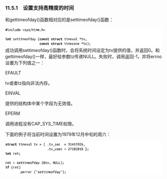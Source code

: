 ### 11.5.1　设置支持高精度的时间

和gettimeofday()函数相对应的是settimeofday()函数：



![527.png](../images/527.png)
成功调用settimeofday()函数时，会将系统时间设定为tv提供的值，并返回0。和gettimeofday()一样，最好给参数tz传递NULL。失败时，调用返回-1，并将errno设置为下列值之一：

EFAULT

tv或者tz指向非法内存。

EINVAL

提供的结构体中某个字段为无效值。

EPERM

调用进程没有CAP_SYS_TIME权限。

下面的例子将当前时间设置为1979年12月中旬的周六：



![528.png](../images/528.png)

